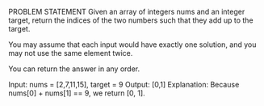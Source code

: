 PROBLEM STATEMENT
Given an array of integers nums and an integer target, return the indices of the two numbers such that they add up to the target.

You may assume that each input would have exactly one solution, and you may not use the same element twice.

You can return the answer in any order.

Input: nums = [2,7,11,15], target = 9
Output: [0,1]
Explanation: Because nums[0] + nums[1] == 9, we return [0, 1].

